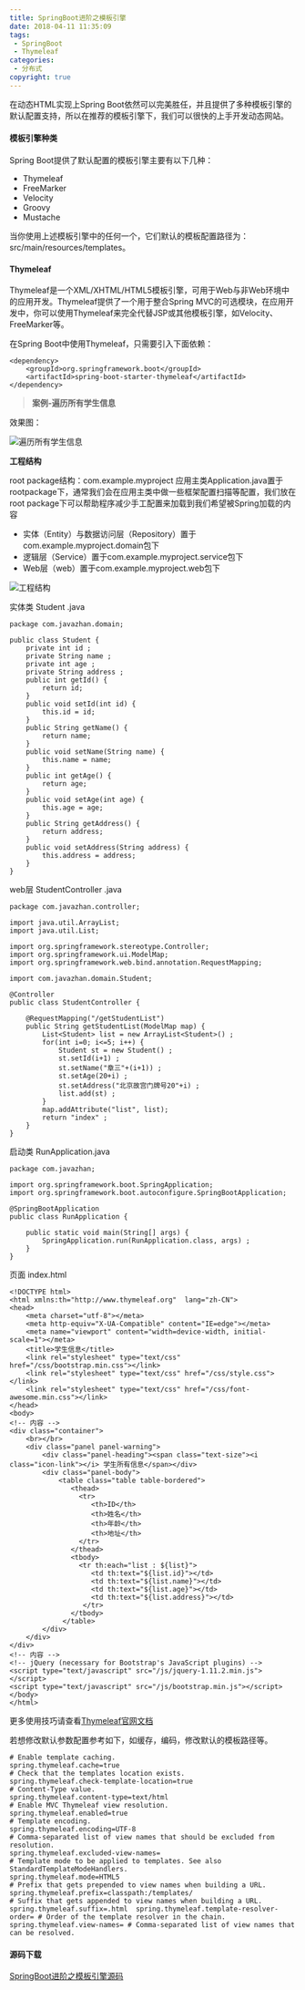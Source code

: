 ```yaml
---
title: SpringBoot进阶之模板引擎
date: 2018-04-11 11:35:09
tags:
 - SpringBoot
 - Thymeleaf
categories: 
 - 分布式
copyright: true
---
```


在动态HTML实现上Spring Boot依然可以完美胜任，并且提供了多种模板引擎的默认配置支持，所以在推荐的模板引擎下，我们可以很快的上手开发动态网站。

#### 模板引擎种类


Spring Boot提供了默认配置的模板引擎主要有以下几种：

<!-- more -->


 - Thymeleaf 
 - FreeMarker 
 - Velocity 
 - Groovy 
 - Mustache

当你使用上述模板引擎中的任何一个，它们默认的模板配置路径为：src/main/resources/templates。

#### Thymeleaf

Thymeleaf是一个XML/XHTML/HTML5模板引擎，可用于Web与非Web环境中的应用开发。Thymeleaf提供了一个用于整合Spring MVC的可选模块，在应用开发中，你可以使用Thymeleaf来完全代替JSP或其他模板引擎，如Velocity、FreeMarker等。

在Spring Boot中使用Thymeleaf，只需要引入下面依赖：
```
<dependency>
    <groupId>org.springframework.boot</groupId>
    <artifactId>spring-boot-starter-thymeleaf</artifactId>
</dependency>
```
>**案例-遍历所有学生信息**

效果图：

![遍历所有学生信息](http://img.blog.csdn.net/20170904113034792?watermark/2/text/aHR0cDovL2Jsb2cuY3Nkbi5uZXQvd2VudGVyeWFu/font/5a6L5L2T/fontsize/400/fill/I0JBQkFCMA==/dissolve/70/gravity/SouthEast)

**工程结构**

root package结构：com.example.myproject 应用主类Application.java置于rootpackage下，通常我们会在应用主类中做一些框架配置扫描等配置，我们放在root package下可以帮助程序减少手工配置来加载到我们希望被Spring加载的内容

 - 实体（Entity）与数据访问层（Repository）置于com.example.myproject.domain包下
 - 逻辑层（Service）置于com.example.myproject.service包下
 - Web层（web）置于com.example.myproject.web包下

![工程结构](http://img.blog.csdn.net/20170904113401513?watermark/2/text/aHR0cDovL2Jsb2cuY3Nkbi5uZXQvd2VudGVyeWFu/font/5a6L5L2T/fontsize/400/fill/I0JBQkFCMA==/dissolve/70/gravity/SouthEast)

实体类 Student .java
```
package com.javazhan.domain;

public class Student {
    private int id ;
    private String name ;
    private int age ;
    private String address ;
    public int getId() {
        return id;
    }
    public void setId(int id) {
        this.id = id;
    }
    public String getName() {
        return name;
    }
    public void setName(String name) {
        this.name = name;
    }
    public int getAge() {
        return age;
    }
    public void setAge(int age) {
        this.age = age;
    }
    public String getAddress() {
        return address;
    }
    public void setAddress(String address) {
        this.address = address;
    }   
}
```
web层 StudentController .java
```
package com.javazhan.controller;

import java.util.ArrayList;
import java.util.List;

import org.springframework.stereotype.Controller;
import org.springframework.ui.ModelMap;
import org.springframework.web.bind.annotation.RequestMapping;

import com.javazhan.domain.Student;

@Controller
public class StudentController {
    
    @RequestMapping("/getStudentList")
    public String getStudentList(ModelMap map) {
        List<Student> list = new ArrayList<Student>() ;
        for(int i=0; i<=5; i++) {
            Student st = new Student() ;
            st.setId(i+1) ;
            st.setName("章三"+(i+1)) ;
            st.setAge(20+i) ;
            st.setAddress("北京故宫门牌号20"+i) ;
            list.add(st) ;
        }
        map.addAttribute("list", list);
        return "index" ;  
    }
}

```

启动类 RunApplication.java
```
package com.javazhan;

import org.springframework.boot.SpringApplication;
import org.springframework.boot.autoconfigure.SpringBootApplication;

@SpringBootApplication
public class RunApplication {
    
    public static void main(String[] args) {
        SpringApplication.run(RunApplication.class, args) ;
    }
}

```

页面 index.html
```
<!DOCTYPE html>
<html xmlns:th="http://www.thymeleaf.org"  lang="zh-CN">
<head>
    <meta charset="utf-8"></meta>
    <meta http-equiv="X-UA-Compatible" content="IE=edge"></meta>
    <meta name="viewport" content="width=device-width, initial-scale=1"></meta>
    <title>学生信息</title>
    <link rel="stylesheet" type="text/css" href="/css/bootstrap.min.css"></link>
    <link rel="stylesheet" type="text/css" href="/css/style.css"></link>
    <link rel="stylesheet" type="text/css" href="/css/font-awesome.min.css"></link>
</head>
<body>
<!-- 内容 -->
<div class="container">
    <br></br>
    <div class="panel panel-warning">
        <div class="panel-heading"><span class="text-size"><i class="icon-link"></i> 学生所有信息</span></div>
        <div class="panel-body">
            <table class="table table-bordered">
               <thead>
                 <tr>
                    <th>ID</th>
                    <th>姓名</th>
                    <th>年龄</th>
                    <th>地址</th>
                 </tr>
               </thead>
               <tbody>
                 <tr th:each="list : ${list}">
                    <td th:text="${list.id}"></td>
                    <td th:text="${list.name}"></td>
                    <td th:text="${list.age}"></td>
                    <td th:text="${list.address}"></td>
                  </tr>
               </tbody>
             </table>
        </div>
    </div>
</div>
<!-- 内容 -->
<!-- jQuery (necessary for Bootstrap's JavaScript plugins) -->
<script type="text/javascript" src="/js/jquery-1.11.2.min.js"></script>
<script type="text/javascript" src="/js/bootstrap.min.js"></script>
</body>
</html>

```

更多使用技巧请查看[Thymeleaf官网文档](http://www.thymeleaf.org/)

若想修改默认参数配置参考如下，如缓存，编码，修改默认的模板路径等。

```
# Enable template caching.
spring.thymeleaf.cache=true 
# Check that the templates location exists.
spring.thymeleaf.check-template-location=true 
# Content-Type value.
spring.thymeleaf.content-type=text/html 
# Enable MVC Thymeleaf view resolution.
spring.thymeleaf.enabled=true 
# Template encoding.
spring.thymeleaf.encoding=UTF-8 
# Comma-separated list of view names that should be excluded from resolution.
spring.thymeleaf.excluded-view-names= 
# Template mode to be applied to templates. See also StandardTemplateModeHandlers.
spring.thymeleaf.mode=HTML5 
# Prefix that gets prepended to view names when building a URL.
spring.thymeleaf.prefix=classpath:/templates/ 
# Suffix that gets appended to view names when building a URL.
spring.thymeleaf.suffix=.html  spring.thymeleaf.template-resolver-order= # Order of the template resolver in the chain. spring.thymeleaf.view-names= # Comma-separated list of view names that can be resolved.
```

#### **源码下载**

[SpringBoot进阶之模板引擎源码](https://github.com/yandongquan/SpringBootInstance/tree/master/SpringBootTemplate)
